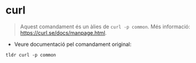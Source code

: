 # curl

> Aquest comandament és un àlies de `curl -p common`.
> Més informació: <https://curl.se/docs/manpage.html>.

- Veure documentació pel comandament original:

`tldr curl -p common`
